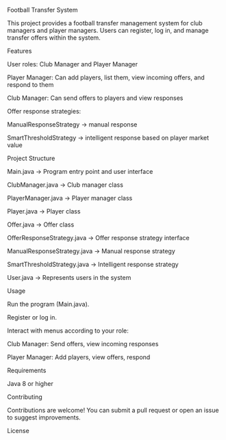 Football Transfer System

This project provides a football transfer management system for club managers and player managers. Users can register, log in, and manage transfer offers within the system.

Features

User roles: Club Manager and Player Manager

Player Manager: Can add players, list them, view incoming offers, and respond to them

Club Manager: Can send offers to players and view responses

Offer response strategies:

ManualResponseStrategy → manual response

SmartThresholdStrategy → intelligent response based on player market value

Project Structure

Main.java → Program entry point and user interface

ClubManager.java → Club manager class

PlayerManager.java → Player manager class

Player.java → Player class

Offer.java → Offer class

OfferResponseStrategy.java → Offer response strategy interface

ManualResponseStrategy.java → Manual response strategy

SmartThresholdStrategy.java → Intelligent response strategy

User.java → Represents users in the system

Usage

Run the program (Main.java).

Register or log in.

Interact with menus according to your role:

Club Manager: Send offers, view incoming responses

Player Manager: Add players, view offers, respond

Requirements

Java 8 or higher

Contributing

Contributions are welcome! You can submit a pull request or open an issue to suggest improvements.

License
